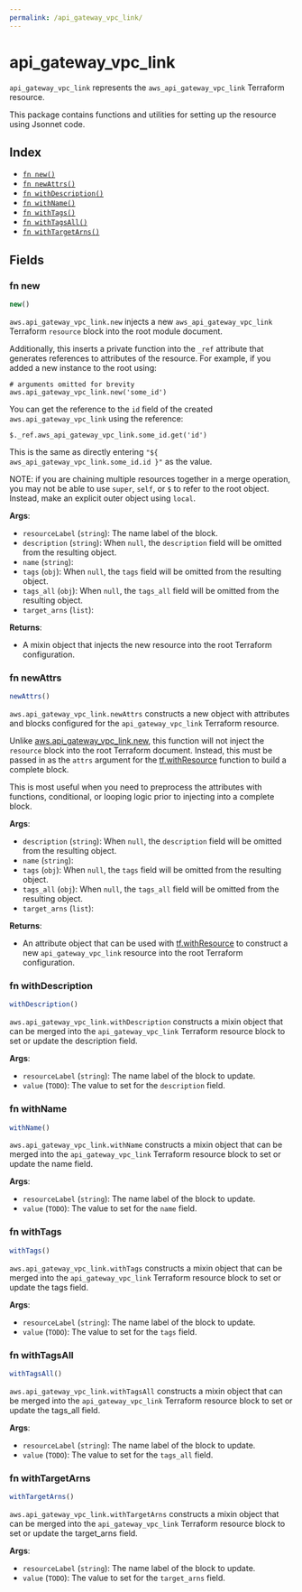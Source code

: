 ```yaml
---
permalink: /api_gateway_vpc_link/
---
```


# api_gateway_vpc_link

`api_gateway_vpc_link` represents the `aws_api_gateway_vpc_link` Terraform resource.



This package contains functions and utilities for setting up the resource using Jsonnet code.


## Index

* [`fn new()`](#fn-new)
* [`fn newAttrs()`](#fn-newattrs)
* [`fn withDescription()`](#fn-withdescription)
* [`fn withName()`](#fn-withname)
* [`fn withTags()`](#fn-withtags)
* [`fn withTagsAll()`](#fn-withtagsall)
* [`fn withTargetArns()`](#fn-withtargetarns)

## Fields

### fn new

```ts
new()
```


`aws.api_gateway_vpc_link.new` injects a new `aws_api_gateway_vpc_link` Terraform `resource`
block into the root module document.

Additionally, this inserts a private function into the `_ref` attribute that generates references to attributes of the
resource. For example, if you added a new instance to the root using:

    # arguments omitted for brevity
    aws.api_gateway_vpc_link.new('some_id')

You can get the reference to the `id` field of the created `aws.api_gateway_vpc_link` using the reference:

    $._ref.aws_api_gateway_vpc_link.some_id.get('id')

This is the same as directly entering `"${ aws_api_gateway_vpc_link.some_id.id }"` as the value.

NOTE: if you are chaining multiple resources together in a merge operation, you may not be able to use `super`, `self`,
or `$` to refer to the root object. Instead, make an explicit outer object using `local`.

**Args**:
  - `resourceLabel` (`string`): The name label of the block.
  - `description` (`string`):  When `null`, the `description` field will be omitted from the resulting object.
  - `name` (`string`): 
  - `tags` (`obj`):  When `null`, the `tags` field will be omitted from the resulting object.
  - `tags_all` (`obj`):  When `null`, the `tags_all` field will be omitted from the resulting object.
  - `target_arns` (`list`): 

**Returns**:
- A mixin object that injects the new resource into the root Terraform configuration.


### fn newAttrs

```ts
newAttrs()
```


`aws.api_gateway_vpc_link.newAttrs` constructs a new object with attributes and blocks configured for the `api_gateway_vpc_link`
Terraform resource.

Unlike [aws.api_gateway_vpc_link.new](#fn-apigatewayvpclinknew), this function will not inject the `resource`
block into the root Terraform document. Instead, this must be passed in as the `attrs` argument for the
[tf.withResource](https://github.com/tf-libsonnet/core/tree/main/docs#fn-withresource) function to build a complete block.

This is most useful when you need to preprocess the attributes with functions, conditional, or looping logic prior to
injecting into a complete block.

**Args**:
  - `description` (`string`):  When `null`, the `description` field will be omitted from the resulting object.
  - `name` (`string`): 
  - `tags` (`obj`):  When `null`, the `tags` field will be omitted from the resulting object.
  - `tags_all` (`obj`):  When `null`, the `tags_all` field will be omitted from the resulting object.
  - `target_arns` (`list`): 

**Returns**:
  - An attribute object that can be used with [tf.withResource](https://github.com/tf-libsonnet/core/tree/main/docs#fn-withresource) to construct a new `api_gateway_vpc_link` resource into the root Terraform configuration.


### fn withDescription

```ts
withDescription()
```

`aws.api_gateway_vpc_link.withDescription` constructs a mixin object that can be merged into the `api_gateway_vpc_link`
Terraform resource block to set or update the description field.



**Args**:
  - `resourceLabel` (`string`): The name label of the block to update.
  - `value` (`TODO`): The value to set for the `description` field.


### fn withName

```ts
withName()
```

`aws.api_gateway_vpc_link.withName` constructs a mixin object that can be merged into the `api_gateway_vpc_link`
Terraform resource block to set or update the name field.



**Args**:
  - `resourceLabel` (`string`): The name label of the block to update.
  - `value` (`TODO`): The value to set for the `name` field.


### fn withTags

```ts
withTags()
```

`aws.api_gateway_vpc_link.withTags` constructs a mixin object that can be merged into the `api_gateway_vpc_link`
Terraform resource block to set or update the tags field.



**Args**:
  - `resourceLabel` (`string`): The name label of the block to update.
  - `value` (`TODO`): The value to set for the `tags` field.


### fn withTagsAll

```ts
withTagsAll()
```

`aws.api_gateway_vpc_link.withTagsAll` constructs a mixin object that can be merged into the `api_gateway_vpc_link`
Terraform resource block to set or update the tags_all field.



**Args**:
  - `resourceLabel` (`string`): The name label of the block to update.
  - `value` (`TODO`): The value to set for the `tags_all` field.


### fn withTargetArns

```ts
withTargetArns()
```

`aws.api_gateway_vpc_link.withTargetArns` constructs a mixin object that can be merged into the `api_gateway_vpc_link`
Terraform resource block to set or update the target_arns field.



**Args**:
  - `resourceLabel` (`string`): The name label of the block to update.
  - `value` (`TODO`): The value to set for the `target_arns` field.
